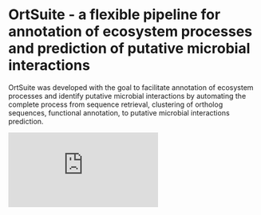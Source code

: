 # OrtSuite - a flexible pipeline for annotation of ecosystem processes and prediction of putative microbial interactions

OrtSuite was developed with the goal to facilitate annotation of ecosystem processes and identify putative microbial interactions by automating the complete process from sequence retrieval, clustering of ortholog sequences, functional annotation, to putative microbial interactions prediction. 

![workflow](https://github.com/msdsufz/OrtSuite/blob/Figures/Figure_1_OrtAn_workflow.pdf)
